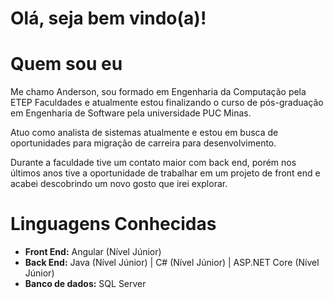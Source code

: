 # Olá, seja bem vindo(a)!
# Quem sou eu
Me chamo Anderson, sou formado em Engenharia da Computação pela ETEP Faculdades e atualmente estou finalizando o curso de pós-graduação em Engenharia de Software pela universidade PUC Minas.

Atuo como analista de sistemas atualmente e estou em busca de oportunidades para migração de carreira para desenvolvimento.

Durante a faculdade tive um contato maior com back end, porém nos últimos anos tive a oportunidade de trabalhar em um projeto de front end e acabei descobrindo um novo gosto que irei explorar.

# Linguagens Conhecidas
- **Front End:** Angular (Nível Júnior)
- **Back End:** Java (Nível Júnior) | C# (Nível Júnior) | ASP.NET Core (Nível Júnior)
- **Banco de dados:** SQL Server


<!---
andersonmattos/andersonmattos is a ✨ special ✨ repository because its `README.md` (this file) appears on your GitHub profile.
You can click the Preview link to take a look at your changes.
--->
